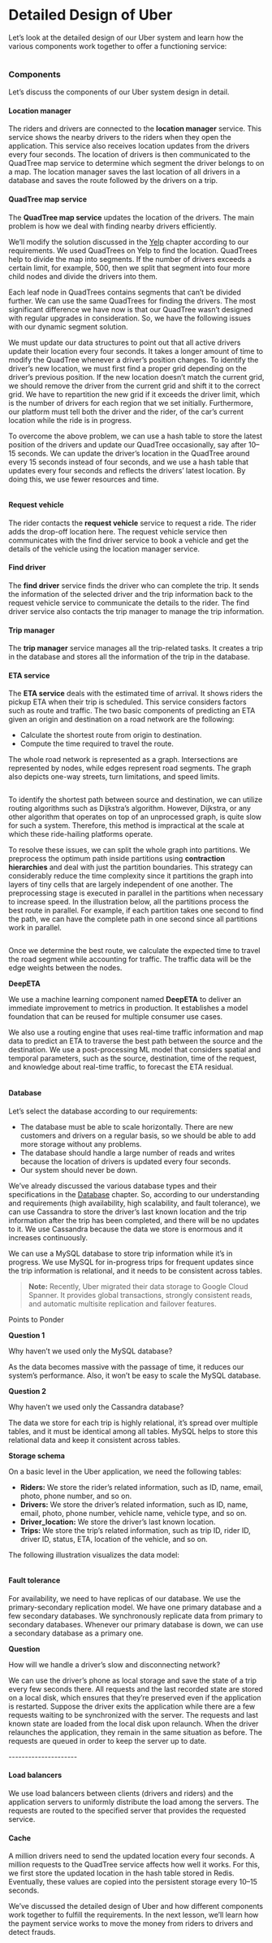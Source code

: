 # Detailed Design of Uber

Let’s look at the detailed design of our Uber system and learn how the various components work together to offer a functioning service:

<figure><img src="https://kuweiguge.github.io/Grokking-Modern-System-Design-Interview-Gitbook/assets/Screenshot 2023-09-03 at 7.06.19 PM.png" alt=""><figcaption></figcaption></figure>

### Components <a href="#components-0" id="components-0"></a>

Let’s discuss the components of our Uber system design in detail.

#### Location manager <a href="#location-manager-1" id="location-manager-1"></a>

The riders and drivers are connected to the **location manager** service. This service shows the nearby drivers to the riders when they open the application. This service also receives location updates from the drivers every four seconds. The location of drivers is then communicated to the QuadTree map service to determine which segment the driver belongs to on a map. The location manager saves the last location of all drivers in a database and saves the route followed by the drivers on a trip.

#### QuadTree map service <a href="#quadtree-map-service-2" id="quadtree-map-service-2"></a>

The **QuadTree map service** updates the location of the drivers. The main problem is how we deal with finding nearby drivers efficiently.

We’ll modify the solution discussed in the [Yelp](../design-a-proximity-service-yelp/design-considerations-of-yelp.md) chapter according to our requirements. We used QuadTrees on Yelp to find the location. QuadTrees help to divide the map into segments. If the number of drivers exceeds a certain limit, for example, 500, then we split that segment into four more child nodes and divide the drivers into them.

Each leaf node in QuadTrees contains segments that can’t be divided further. We can use the same QuadTrees for finding the drivers. The most significant difference we have now is that our QuadTree wasn’t designed with regular upgrades in consideration. So, we have the following issues with our dynamic segment solution.

We must update our data structures to point out that all active drivers update their location every four seconds. It takes a longer amount of time to modify the QuadTree whenever a driver’s position changes. To identify the driver’s new location, we must first find a proper grid depending on the driver’s previous position. If the new location doesn’t match the current grid, we should remove the driver from the current grid and shift it to the correct grid. We have to repartition the new grid if it exceeds the driver limit, which is the number of drivers for each region that we set initially. Furthermore, our platform must tell both the driver and the rider, of the car’s current location while the ride is in progress.

To overcome the above problem, we can use a hash table to store the latest position of the drivers and update our QuadTree occasionally, say after 10–15 seconds. We can update the driver’s location in the QuadTree around every 15 seconds instead of four seconds, and we use a hash table that updates every four seconds and reflects the drivers’ latest location. By doing this, we use fewer resources and time.

<figure><img src="https://kuweiguge.github.io/Grokking-Modern-System-Design-Interview-Gitbook/assets/Screenshot 2023-09-03 at 7.07.00 PM.png" alt=""><figcaption></figcaption></figure>

#### Request vehicle <a href="#request-vehicle-0" id="request-vehicle-0"></a>

The rider contacts the **request vehicle** service to request a ride. The rider adds the drop-off location here. The request vehicle service then communicates with the find driver service to book a vehicle and get the details of the vehicle using the location manager service.

#### Find driver <a href="#find-driver-1" id="find-driver-1"></a>

The **find driver** service finds the driver who can complete the trip. It sends the information of the selected driver and the trip information back to the request vehicle service to communicate the details to the rider. The find driver service also contacts the trip manager to manage the trip information.

#### Trip manager <a href="#trip-manager-2" id="trip-manager-2"></a>

The **trip manager** service manages all the trip-related tasks. It creates a trip in the database and stores all the information of the trip in the database.

#### ETA service <a href="#eta-service-3" id="eta-service-3"></a>

The **ETA service** deals with the estimated time of arrival. It shows riders the pickup ETA when their trip is scheduled. This service considers factors such as route and traffic. The two basic components of predicting an ETA given an origin and destination on a road network are the following:

* Calculate the shortest route from origin to destination.
* Compute the time required to travel the route.

The whole road network is represented as a graph. Intersections are represented by nodes, while edges represent road segments. The graph also depicts one-way streets, turn limitations, and speed limits.

<figure><img src="https://kuweiguge.github.io/Grokking-Modern-System-Design-Interview-Gitbook/assets/Screenshot 2023-09-03 at 7.07.19 PM (1).png" alt=""><figcaption></figcaption></figure>

To identify the shortest path between source and destination, we can utilize routing algorithms such as Dijkstra’s algorithm. However, Dijkstra, or any other algorithm that operates on top of an unprocessed graph, is quite slow for such a system. Therefore, this method is impractical at the scale at which these ride-hailing platforms operate.

To resolve these issues, we can split the whole graph into partitions. We preprocess the optimum path inside partitions using **contraction hierarchies** and deal with just the partition boundaries. This strategy can considerably reduce the time complexity since it partitions the graph into layers of tiny cells that are largely independent of one another. The preprocessing stage is executed in parallel in the partitions when necessary to increase speed. In the illustration below, all the partitions process the best route in parallel. For example, if each partition takes one second to find the path, we can have the complete path in one second since all partitions work in parallel.

<figure><img src="https://kuweiguge.github.io/Grokking-Modern-System-Design-Interview-Gitbook/assets/Screenshot 2023-09-03 at 7.08.05 PM.png" alt=""><figcaption></figcaption></figure>

Once we determine the best route, we calculate the expected time to travel the road segment while accounting for traffic. The traffic data will be the edge weights between the nodes.

**DeepETA**

We use a machine learning component named **DeepETA** to deliver an immediate improvement to metrics in production. It establishes a model foundation that can be reused for multiple consumer use cases.

We also use a routing engine that uses real-time traffic information and map data to predict an ETA to traverse the best path between the source and the destination. We use a post-processing ML model that considers spatial and temporal parameters, such as the source, destination, time of the request, and knowledge about real-time traffic, to forecast the ETA residual.

<figure><img src="https://kuweiguge.github.io/Grokking-Modern-System-Design-Interview-Gitbook/assets/Screenshot 2023-09-03 at 7.08.21 PM.png" alt=""><figcaption></figcaption></figure>

#### Database <a href="#database-0" id="database-0"></a>

Let’s select the database according to our requirements:

* The database must be able to scale horizontally. There are new customers and drivers on a regular basis, so we should be able to add more storage without any problems.
* The database should handle a large number of reads and writes because the location of drivers is updated every four seconds.
* Our system should never be down.

We’ve already discussed the various database types and their specifications in the [Database](https://www.educative.io/collection/page/10370001/4941429335392256/4901035478351872) chapter. So, according to our understanding and requirements (high availability, high scalability, and fault tolerance), we can use Cassandra to store the driver’s last known location and the trip information after the trip has been completed, and there will be no updates to it. We use Cassandra because the data we store is enormous and it increases continuously.

We can use a MySQL database to store trip information while it’s in progress. We use MySQL for in-progress trips for frequent updates since the trip information is relational, and it needs to be consistent across tables.

> **Note:** Recently, Uber migrated their data storage to Google Cloud Spanner. It provides global transactions, strongly consistent reads, and automatic multisite replication and failover features.

Points to Ponder

**Question 1**

Why haven’t we used only the MySQL database?

As the data becomes massive with the passage of time, it reduces our system’s performance. Also, it won’t be easy to scale the MySQL database.

**Question 2**

Why haven’t we used only the Cassandra database?

The data we store for each trip is highly relational, it’s spread over multiple tables, and it must be identical among all tables. MySQL helps to store this relational data and keep it consistent across tables.

**Storage schema**

On a basic level in the Uber application, we need the following tables:

* **Riders:** We store the rider’s related information, such as ID, name, email, photo, phone number, and so on.
* **Drivers:** We store the driver’s related information, such as ID, name, email, photo, phone number, vehicle name, vehicle type, and so on.
* **Driver\_location:** We store the driver’s last known location.
* **Trips:** We store the trip’s related information, such as trip ID, rider ID, driver ID, status, ETA, location of the vehicle, and so on.

The following illustration visualizes the data model:

<figure><img src="https://kuweiguge.github.io/Grokking-Modern-System-Design-Interview-Gitbook/assets/Screenshot 2023-09-03 at 7.09.02 PM.png" alt=""><figcaption></figcaption></figure>

#### Fault tolerance <a href="#fault-tolerance-0" id="fault-tolerance-0"></a>

For availability, we need to have replicas of our database. We use the primary-secondary replication model. We have one primary database and a few secondary databases. We synchronously replicate data from primary to secondary databases. Whenever our primary database is down, we can use a secondary database as a primary one.

**Question**

How will we handle a driver’s slow and disconnecting network?

We can use the driver’s phone as local storage and save the state of a trip every few seconds there. All requests and the last recorded state are stored on a local disk, which ensures that they’re preserved even if the application is restarted. Suppose the driver exits the application while there are a few requests waiting to be synchronized with the server. The requests and last known state are loaded from the local disk upon relaunch. When the driver relaunches the application, they remain in the same situation as before. The requests are queued in order to keep the server up to date.

\---------------------

#### Load balancers <a href="#load-balancers-0" id="load-balancers-0"></a>

We use load balancers between clients (drivers and riders) and the application servers to uniformly distribute the load among the servers. The requests are routed to the specified server that provides the requested service.

#### Cache <a href="#cache-1" id="cache-1"></a>

A million drivers need to send the updated location every four seconds. A million requests to the QuadTree service affects how well it works. For this, we first store the updated location in the hash table stored in Redis. Eventually, these values are copied into the persistent storage every 10–15 seconds.

We’ve discussed the detailed design of Uber and how different components work together to fulfill the requirements. In the next lesson, we’ll learn how the payment service works to move the money from riders to drivers and detect frauds.

